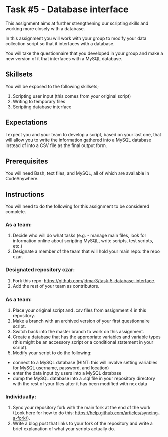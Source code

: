 # Task #5 - Database interface

This assignment aims at further strengthening our scripting skills and working more closely with a database.

In this assignment you will work with your group to modify your data collection script so that it interfaces with a database. 

You will take the questionnaire that you developed in your group and make a new version of it that interfaces with a MySQL database. 

## Skillsets

You will be exposed to the following skillsets;

1. Scripting user input (this comes from your original script)
2. Writing to temporary files
3. Scripting database interface

## Expectations

I expect you and your team to develop a script, based on your last one, that will allow you to write the information gathered into a MySQL database instead of into a CSV file as the final output form. 

## Prerequisites
You will need Bash, text files, and MySQL, all of which are available in CodeAnywhere.

## Instructions

You will need to do the following for this assignment to be considered complete. 

### As a team:

1. Decide who will do what tasks (e.g. - manage main files, look for information online about scripting MySQL, write scripts, test scripts, etc.)
2. Designate a member of the team that will hold your main repo: the repo czar.

### Designated repository czar:
 
1. Fork this repo: <https://github.com/jdmar3/task-5-database-interface>.
2. Add the rest of your team as contributors.

### As a team:

1. Place your original script and .csv files from assignment 4 in this repository. 
2. Make a branch with an archived version of your first questionnaire script.
3. Switch back into the master branch to work on this assignment.
4. Create a database that has the appropriate variables and variable types (this might be an accessory script or a conditional statement in your script).
5. Modify your script to do the following:
  - connect to a MySQL database (HINT: this will involve setting variables for MySQL username, password, and location)
  - enter the data input by users into a MySQL database 
  - dump the MySQL database into a .sql file in your repository directory with the rest of your files after it has been modified with nex data

### Individually:

1. Sync your repository fork with the main fork at the end of the work (Look here for how to do this: <https://help.github.com/articles/syncing-a-fork/>).
2. Write a blog post that links to your fork of the repository and write a brief explanation of what your scripts actually do. 
